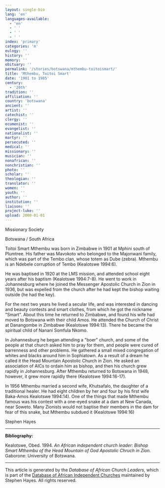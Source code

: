 ```yaml
---
layout: single-bio
lang: 'en'
languages-available:
  - 'en'
  - ' '
  - ' '
  - ' '
index: 'primary'
categories: 'm'
eulogy: ''
history: ''
memory: ''
obituary: ''
permalink: '/stories/botswana/mthembu-toitoismart/'
title: 'Mthembu, Toitoi Smart'
date: '1901 to 1985'
century:
  - '20th'
tradition: ''
affiliation: ''
country: 'botswana'
ancient: ''
artist: ''
catechist: ''
clergy: ''
ecumenist: ''
evangelist: ''
nationalist: ''
martyr: ''
persecuted: ''
medical: ''
missionary: ''
musician: ''
nonafrican: ''
nonchristian: ''
photo: ''
scholar: ''
theologian: ''
translator: ''
women: ''
youth: ''
author: ''
institution: ''
liaison: ''
project-luke: ''
upload: 2000-01-01
---
```


Missionary Society

Botswana / South Africa

Toitoi Smart Mthembu was born in Zimbabwe in 1901 at Mphini
south of Plumtree. His father was Mavokoto who belonged to the Majonwani family,
which was part of the Tembo clan, whose totem as Dube (zebra). Mthembu is an
Ndebele corruption of Tembo (Kealotswe 1994:6).

He was baptised in 1920 at the LMS mission, and attended school eight years
after his baptism (Kealotswe 1994:7-8). He went to work in Johannesburg where he
joined the Messenger Apostolic Church in Zion in 1936, but was expelled from the
church after he had kept the bishop waiting outside (he had the key).

For the next two years he lived a secular life, and was interested in dancing
and beauty contests and smart clothes, from which he got the nickname "Smart".
About this time he returned to Zimbabwe, and found his wife had moved to
Botswana with their child Amos. He attended the Church of Christ at
Danangombe in Zimbabwe (Kealotswe 1994:13). There he became the spiritual child
of Nanani Somfula Nkomo.

In Johannesburg he began attending a "boer" church, and some of the people at
that church asked him to pray for them, and people were cured of barrenness and
other problems. He gathered a small mixed congregation of whites and blacks
around him in Sophiatown. As a result of a dream he called it the Head Mountain
Apostolic Church in Zion. He asked an association of AICs to ordain him as
bishop, and then his church grew rapidly in Johannesburg. After Mthembu returned
to Botswana in 1948, however, it grew more rapidly there (Kealotswe 1994:16-17).

In 1956 Mthembu married a second wife, Khutsafalo, the daughter of a
traditional healer. He had eight children by her and four by his first wife
Baka-Amos Kealotswe 1994:14). One of the things that made Mthembu famous was his
contest with a one-eyed snake at a dam at New Canada, near Soweto. Many Zionists
would not baptise their members in the dam for fear of this snake, but Mthembu
subdued it (Kealotswe 1994:16)

Stephen Hayes

---

**Bibliography:**

Kealotswe, Obed. 1994. *An African independent church
leader: Bishop Smart Mthembu of the Head Mountain of God Apostolic Chruch in
Zion*. Gaborone: University of Botswana.

---

This article is generated by the *Database of African
Church Leaders*, which is part of the [Database of African Independent Churches](http://www.geocities.com/missionalia/aicdb.htm) maintained by Stephen Hayes. All rights reserved.
